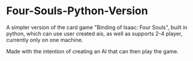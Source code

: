 # Four-Souls-Python-Version
A simpler version of the card game "Binding of Isaac: Four Souls", built in python, which can use user created ais, as well as supports 2-4 player, currently only on one machine.

Made with the intention of creating an AI that can then play the game.
